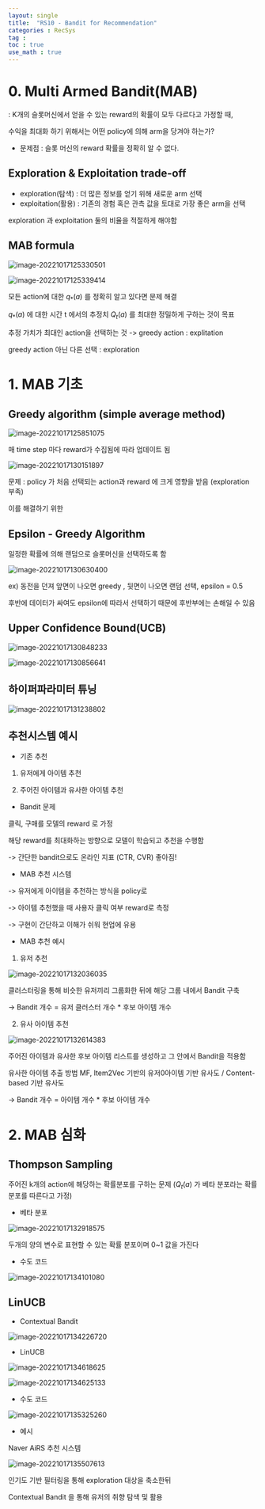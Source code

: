 ```yaml
---
layout: single
title:  "RS10 - Bandit for Recommendation" 
categories : RecSys
tag : 
toc : true
use_math : true
---
```



# 0. Multi Armed Bandit(MAB)

: K개의 슬롯머신에서 얻을 수 있는 reward의 확률이 모두 다르다고 가정할 때, 

수익을 최대화 하기 위해서는 어떤 policy에 의해 arm을 당겨야 하는가?

+ 문제점
 : 슬롯 머신의 reward 확률을 정확히 알 수 없다.

## Exploration & Exploitation trade-off

+ exploration(탐색) : 더 많은 정보를 얻기 위해 새로운 arm 선택
+ exploitation(활용) : 기존의 경험 혹은 관측 값을 토대로 가장 좋은 arm을 선택

exploration 과 exploitation 둘의 비율을 적절하게 해야함

## MAB formula

![image-20221017125330501](/images/2022-10-17-RecSys10/image-20221017125330501.png)

![image-20221017125339414](/images/2022-10-17-RecSys10/image-20221017125339414.png)

모든 action에 대한 $q_{*}(a)$ 를 정확히 알고 있다면 문제 해결

$q_{*}(a)$ 에 대한 시간 t 에서의 추정치 $Q_t(a)$ 를 최대한 정밀하게 구하는 것이 목표

추정 가치가 최대인 action을 선택하는 것 -> greedy action : explitation

greedy action 아닌 다른 선택 : exploration

# 1. MAB 기초

## Greedy algorithm (simple average method)

![image-20221017125851075](/images/2022-10-17-RecSys10/image-20221017125851075.png)

매 time step 마다 reward가 수집됨에 따라 업데이트 됨

![image-20221017130151897](/images/2022-10-17-RecSys10/image-20221017130151897.png)

문제 : policy 가 처음 선택되는 action과 reward 에 크게 영향을 받음 (exploration 부족)

이를 해결하기 위한
## Epsilon - Greedy Algorithm
일정한 확률에 의해 랜덤으로 슬롯머신을 선택하도록 함

![image-20221017130630400](/images/2022-10-17-RecSys10/image-20221017130630400.png)

ex) 동전을 던져 앞면이 나오면 greedy , 뒷면이 나오면 랜덤 선택, epsilon = 0.5

후반에 데이터가 싸여도 epsilon에 따라서 선택하기 때문에 후반부에는 손해일 수 있음

## Upper Confidence Bound(UCB)

![image-20221017130848233](/images/2022-10-17-RecSys10/image-20221017130848233.png)

![image-20221017130856641](/images/2022-10-17-RecSys10/image-20221017130856641.png)


## 하이퍼파라미터 튜닝

![image-20221017131238802](/images/2022-10-17-RecSys10/image-20221017131238802.png)


## 추천시스템 예시
+ 기존 추천

1) 유저에게 아이템 추천

2)  주어진 아이템과 유사한 아이템 추천

+ Bandit 문제

클릭, 구매를 모델의 reward 로 가정

해당 reward를 최대화하는 방향으로 모델이 학습되고 추천을 수행함

-> 간단한 bandit으로도 온라인 지표 (CTR, CVR) 좋아짐!

+ MAB 추천 시스템

-> 유저에게 아이템을 추천하는 방식을 policy로

-> 아이템 추천했을 때 사용자 클릭 여부 reward로 측정

-> 구현이 간단하고 이해가 쉬워 현업에 유용

+ MAB 추천 예시

1) 유저 추천

![image-20221017132036035](/images/2022-10-17-RecSys10/image-20221017132036035.png)

클러스터링을 통해 비슷한 유저끼리 그룹화한 뒤에 해당 그룹 내에서 Bandit 구축

-> Bandit 개수  = 유저 클러스터 개수 * 후보 아이템 개수

2) 유사 아이템 추천

![image-20221017132614383](/images/2022-10-17-RecSys10/image-20221017132614383.png)

주어진 아이템과 유사한 후보 아이템 리스트를 생성하고 그 안에서 Bandit을 적용함

유사한 아이템 추출 방법
MF, Item2Vec 기반의 유저0아이템 기반 유사도 / Content-based 기반 유사도

-> Bandit 개수  = 아이템 개수 * 후보 아이템 개수

# 2. MAB 심화

## Thompson Sampling

주어진 k개의 action에 해당하는 확률분포를 구하는 문제 ($Q_t(a)$ 가 베타 분포라는 확률 분포를 따른다고 가정)

+ 베타 분포

![image-20221017132918575](/images/2022-10-17-RecSys10/image-20221017132918575.png)

두개의 양의 변수로 표현할 수 있는 확률 분포이며 0~1 값을 가진다


+ 수도 코드

![image-20221017134101080](/images/2022-10-17-RecSys10/image-20221017134101080.png)

## LinUCB

+ Contextual Bandit

![image-20221017134226720](/images/2022-10-17-RecSys10/image-20221017134226720.png)

+ LinUCB

![image-20221017134618625](/images/2022-10-17-RecSys10/image-20221017134618625.png)

![image-20221017134625133](/images/2022-10-17-RecSys10/image-20221017134625133.png)

+ 수도 코드

![image-20221017135325260](/images/2022-10-17-RecSys10/image-20221017135325260.png)

+ 예시

Naver AiRS 추천 시스템

![image-20221017135507613](/images/2022-10-17-RecSys10/image-20221017135507613.png)

인기도 기반 필터링을 통해 exploration 대상을 축소한뒤

Contextual Bandit 을 통해 유저의 취향 탐색 및 활용